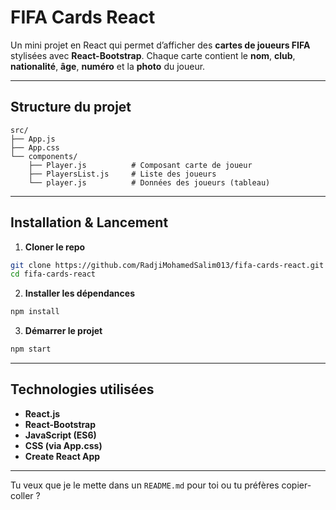#  FIFA Cards React

Un mini projet en React qui permet d’afficher des **cartes de joueurs FIFA** stylisées avec **React-Bootstrap**. Chaque carte contient le **nom**, **club**, **nationalité**, **âge**, **numéro** et la **photo** du joueur.

---



##  Structure du projet

```
src/
├── App.js
├── App.css
└── components/
    ├── Player.js          # Composant carte de joueur
    ├── PlayersList.js     # Liste des joueurs
    └── player.js          # Données des joueurs (tableau)
```

---

##  Installation & Lancement

1. **Cloner le repo**

```bash
git clone https://github.com/RadjiMohamedSalim013/fifa-cards-react.git
cd fifa-cards-react
```

2. **Installer les dépendances**

```bash
npm install
```

3. **Démarrer le projet**

```bash
npm start
```

---

##  Technologies utilisées

- **React.js**
- **React-Bootstrap**
- **JavaScript (ES6)**
- **CSS (via App.css)**
- **Create React App**

---

Tu veux que je le mette dans un `README.md` pour toi ou tu préfères copier-coller ?